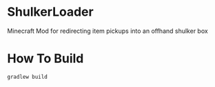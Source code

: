 # ShulkerLoader
Minecraft Mod for redirecting item pickups into an offhand shulker box
# How To Build
`gradlew build`
